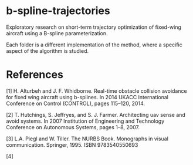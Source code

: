 # b-spline-trajectories

Exploratory research on short-term trajectory optimization of fixed-wing aircraft using a B-spline parameterization.

Each folder is a different implementation of the method, where a specific aspect of the algorithm is studied.

# References 

[1] H. Alturbeh and J. F. Whidborne. Real-time obstacle collision avoidance for fixed wing aircraft using b-splines. In 2014 UKACC International Conference on Control (CONTROL), pages 115–120, 2014.

[2] T. Hutchings, S. Jeffryes, and S. J. Farmer. Architecting uav sense and avoid systems. In 2007 Institution of Engineering and Technology Conference on Autonomous Systems, pages 1–8, 2007.

[3] L.A. Piegl and W. Tiller. The NURBS Book. Monographs in visual communication. Springer, 1995. ISBN 9783540550693

[4] 
